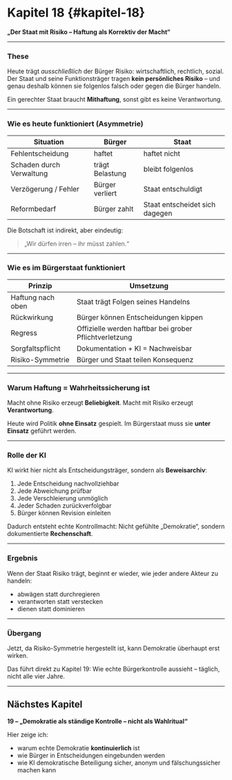 # Kapitel 18 {#kapitel-18}

**„Der Staat mit Risiko – Haftung als Korrektiv der Macht“**

---

### These

Heute trägt *ausschließlich* der Bürger Risiko:
wirtschaftlich, rechtlich, sozial.
Der Staat und seine Funktionsträger tragen **kein persönliches Risiko** –
und genau deshalb können sie folgenlos falsch oder gegen die Bürger handeln.

Ein gerechter Staat braucht **Mithaftung**, sonst gibt es keine Verantwortung.

---

### Wie es heute funktioniert (Asymmetrie)

| Situation                | Bürger          | Staat                          |
| ------------------------ | --------------- | ------------------------------ |
| Fehlentscheidung         | haftet          | haftet nicht                   |
| Schaden durch Verwaltung | trägt Belastung | bleibt folgenlos               |
| Verzögerung / Fehler     | Bürger verliert | Staat entschuldigt             |
| Reformbedarf             | Bürger zahlt    | Staat entscheidet sich dagegen |

Die Botschaft ist indirekt, aber eindeutig:

> „Wir dürfen irren – ihr müsst zahlen.“

---

### Wie es im Bürgerstaat funktioniert

| Prinzip           | Umsetzung                                              |
| ----------------- | ------------------------------------------------------ |
| Haftung nach oben | Staat trägt Folgen seines Handelns                     |
| Rückwirkung       | Bürger können Entscheidungen kippen                    |
| Regress           | Offizielle werden haftbar bei grober Pflichtverletzung |
| Sorgfaltspflicht  | Dokumentation + KI = Nachweisbar                       |
| Risiko-Symmetrie  | Bürger und Staat teilen Konsequenz                     |

---

### Warum Haftung = Wahrheitssicherung ist

Macht ohne Risiko erzeugt **Beliebigkeit**.
Macht mit Risiko erzeugt **Verantwortung**.

Heute wird Politik **ohne Einsatz** gespielt.
Im Bürgerstaat muss sie **unter Einsatz** geführt werden.

---

### Rolle der KI

KI wirkt hier nicht als Entscheidungsträger,
sondern als **Beweisarchiv**:

1. Jede Entscheidung nachvollziehbar
2. Jede Abweichung prüfbar
3. Jede Verschleierung unmöglich
4. Jeder Schaden zurückverfolgbar
5. Bürger können Revision einleiten

Dadurch entsteht echte Kontrollmacht:
Nicht gefühlte „Demokratie“,
sondern dokumentierte **Rechenschaft**.

---

### Ergebnis

Wenn der Staat Risiko trägt,
beginnt er wieder,
wie jeder andere Akteur zu handeln:

* abwägen statt durchregieren
* verantworten statt verstecken
* dienen statt dominieren

---

### Übergang

Jetzt, da Risiko-Symmetrie hergestellt ist,
kann Demokratie überhaupt erst wirken.

Das führt direkt zu Kapitel 19:
Wie echte Bürgerkontrolle aussieht –
täglich, nicht alle vier Jahre.

---

## Nächstes Kapitel

**19 – „Demokratie als ständige Kontrolle – nicht als Wahlritual“**

Hier zeige ich:

* warum echte Demokratie **kontinuierlich** ist
* wie Bürger in Entscheidungen eingebunden werden
* wie KI demokratische Beteiligung sicher, anonym und fälschungssicher machen kann
